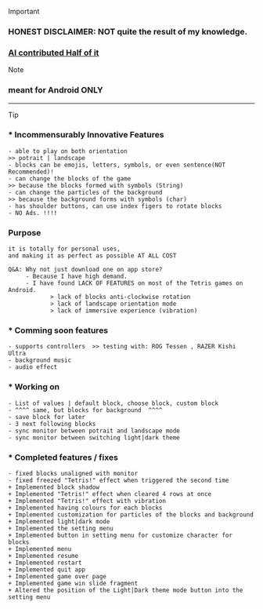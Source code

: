 > [!IMPORTANT]
> ### HONEST DISCLAIMER:  NOT quite the result of my knowledge. 
> ### <ins>AI contributed Half of it</ins>

> [!NOTE]
> ### meant for Android ONLY
---
> [!TIP]
> ### * Incommensurably Innovative Features
    - able to play on both orientation                                                >> potrait | landscape
    - blocks can be emojis, letters, symbols, or even sentence(NOT Recommended)!
    - can change the blocks of the game                                               >> because the blocks formed with symbols (String)
    - can change the particles of the background                                      >> because the background forms with symbols (char)
    - has shoulder buttons, can use index figers to rotate blocks
    - NO Ads. !!!!

    
### Purpose
    it is totally for personal uses,
    and making it as perfect as possible AT ALL COST
    
    Q&A: Why not just download one on app store?
         - Because I have high demand. 
         - I have found LACK OF FEATURES on most of the Tetris games on Android.
                > lack of blocks anti-clockwise rotation
                > lack of landscape orientation mode
                > lack of immersive experience (vibration)

    
### * Comming soon features
    - supports controllers  >> testing with: ROG Tessen , RAZER Kishi Ultra
    - background music
    - audio effect


### * Working on
    - List of values | default block, choose block, custom block
    - ^^^^ same, but blocks for background  ^^^^
    - save block for later
    - 3 next following blocks
    - sync monitor between potrait and landscape mode
    - sync monitor between switching light|dark theme

### * Completed features / fixes
    - fixed blocks unaligned with monitor
    - fixed freezed "Tetris!" effect when triggered the second time
    + Implemented block shadow
    + Implemented "Tetris!" effect when cleared 4 rows at once
    + Implemented "Tetris!" effect with vibration
    + Implemented having colours for each blocks
    + Implemented customization for particles of the blocks and background
    + Implemented light|dark mode
    + Implemented the setting menu
    + Implemented button in setting menu for customize character for blocks
    + Implemented menu
    + Implemented resume
    + Implemented restart
    + Implemented quit app
    + Implemented game over page
    + Implemented game win slide fragment
    + Altered the position of the Light|Dark theme mode button into the setting menu

